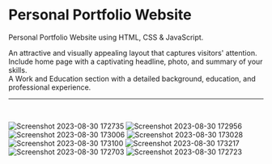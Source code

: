 <h1>Personal Portfolio Website</h1>

Personal Portfolio Website using HTML, CSS & JavaScript.<br>

An attractive and visually appealing layout that captures visitors' attention. Include home page with a captivating headline, photo, and summary of your skills.<br> 
A Work and Education section with a detailed background, education, and professional experience.<hr><br>

![Screenshot 2023-08-30 172735](https://github.com/memonriyaz/PRODIGY_WD_04/assets/125969920/c18ca3b2-acca-4065-9bce-8deeba1cb035)
![Screenshot 2023-08-30 172956](https://github.com/memonriyaz/PRODIGY_WD_04/assets/125969920/c97b84f0-9332-4e4b-80f2-8833f62bfb62)
![Screenshot 2023-08-30 173006](https://github.com/memonriyaz/PRODIGY_WD_04/assets/125969920/32295457-e0be-41fa-8a48-354f57a18b12)
![Screenshot 2023-08-30 173028](https://github.com/memonriyaz/PRODIGY_WD_04/assets/125969920/bbbfe22b-3be0-469c-b0e8-9ab2c14972db)
![Screenshot 2023-08-30 173100](https://github.com/memonriyaz/PRODIGY_WD_04/assets/125969920/f00191a8-3cf6-49f5-85a8-f92848671f7b)
![Screenshot 2023-08-30 173217](https://github.com/memonriyaz/PRODIGY_WD_04/assets/125969920/e66c7673-96ae-4e46-be1e-3aca5f3486ea)
![Screenshot 2023-08-30 172703](https://github.com/memonriyaz/PRODIGY_WD_04/assets/125969920/e348ed30-6a2e-4947-929f-e2802f05ab90)
![Screenshot 2023-08-30 172723](https://github.com/memonriyaz/PRODIGY_WD_04/assets/125969920/aac1c16e-3703-4055-bc96-34fc3dbaadc8)











